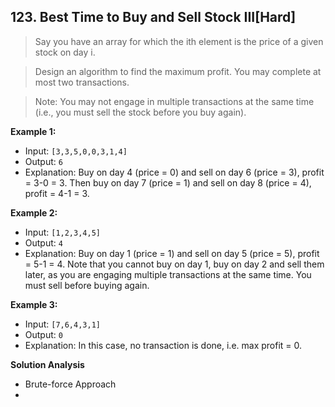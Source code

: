 ## 123. Best Time to Buy and Sell Stock III[Hard]

> Say you have an array for which the ith element is the price of a given stock on day i.

> Design an algorithm to find the maximum profit. You may complete at most two transactions.

> Note: You may not engage in multiple transactions at the same time (i.e., you must sell the stock before you buy again).

**Example 1:**

- Input: `[3,3,5,0,0,3,1,4]`
- Output: `6`
- Explanation: Buy on day 4 (price = 0) and sell on day 6 (price = 3), profit = 3-0 = 3.
             Then buy on day 7 (price = 1) and sell on day 8 (price = 4), profit = 4-1 = 3.

**Example 2:**

- Input: `[1,2,3,4,5]`
- Output: `4`
- Explanation: Buy on day 1 (price = 1) and sell on day 5 (price = 5), profit = 5-1 = 4.
             Note that you cannot buy on day 1, buy on day 2 and sell them later, as you are
             engaging multiple transactions at the same time. You must sell before buying again.

**Example 3:**

- Input: `[7,6,4,3,1]`
- Output: `0`
- Explanation: In this case, no transaction is done, i.e. max profit = 0.


**Solution Analysis**
- Brute-force Approach
- 
